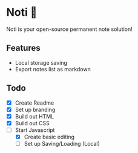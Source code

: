 # Noti 📒

Noti is your open-source permanent note solution!

## Features

- Local storage saving
- Export notes list as markdown
 
## Todo

- [x] Create Readme
- [X] Set up branding
- [X] Build out HTML
- [X] Build out CSS
- [ ] Start Javascript
  - [X] Create basic editing
  - [ ] Set up Saving/Loading (Local)

